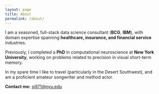 ```yaml
---
layout: page
title: About
permalink: /about/
---
```


I am a seasoned, full-stack data science consultant (**BCG**, **IBM**), with domain expertise spanning **healthcare, insurance, and financial service** industries.

Previously, I completed a **PhD** in computational neuroscience at **New York University**, working on problems related to precision in visual short-term memory.

In my spare time I like to travel (particularly in the Desert Southwest), and am a proficient amateur songwriter and method actor.
 
**Contact me:** [sj971@nyu.edu](mailto:sj971@nyu.edu)
